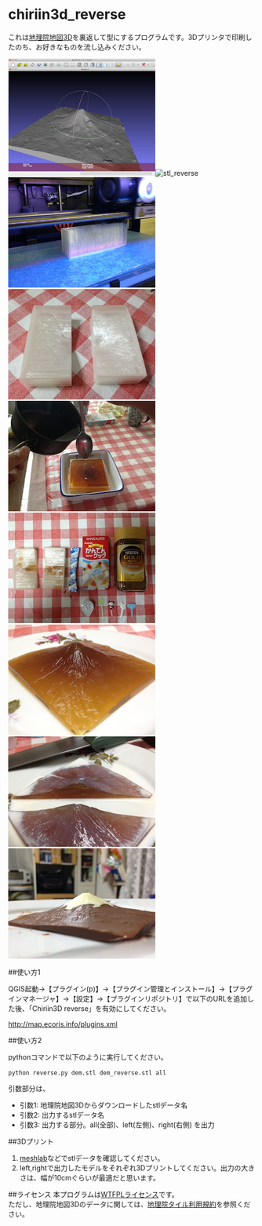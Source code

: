 chiriin3d_reverse
=================
これは[地理院地図3D](http://cyberjapandata.gsi.go.jp/3d/)を裏返して型にするプログラムです。3Dプリンタで印刷したのち、お好きなものを流し込みください。   

![stl](stl.png)![stl_reverse](stl_reverse.png)![3dprinter](3dprinter.jpg) 
![model](model.jpg)![jelly](jelly.jpg)![foodstuff](foodstuff.jpg)
![jelly_mountain](jelly_mountain.jpg)![geological_profile](geological_profile.jpg)![chocholate_mountain](chocholate_mountain.jpg) 

##使い方1

QGIS起動→【プラグイン(p)】→【プラグイン管理とインストール】→【プラグインマネージャ】→【設定】→【プラグインリポジトリ】で以下のURLを追加した後、「Chiriin3D reverse」を有効にしてください。

http://map.ecoris.info/plugins.xml

##使い方2

pythonコマンドで以下のように実行してください。

```
python reverse.py dem.stl dem_reverse.stl all
```

引数部分は、
- 引数1: 地理院地図3Dからダウンロードしたstlデータ名
- 引数2: 出力するstlデータ名
- 引数3: 出力する部分。all(全部)、left(左側)、right(右側) を出力


##3Dプリント
1. [meshlab](http://meshlab.sourceforge.net/)などでstlデータを確認してください。   
2. left,rightで出力したモデルをそれぞれ3Dプリントしてください。出力の大きさは、幅が10cmぐらいが最適だと思います。   

##ライセンス
本プログラムは[WTFPLライセンス](http://ja.wikipedia.org/wiki/WTFPL)です。    
ただし、地理院地図3Dのデータに関しては、[地理院タイル利用規約](http://portal.cyberjapan.jp/help/termsofuse.html)を参照ください。
